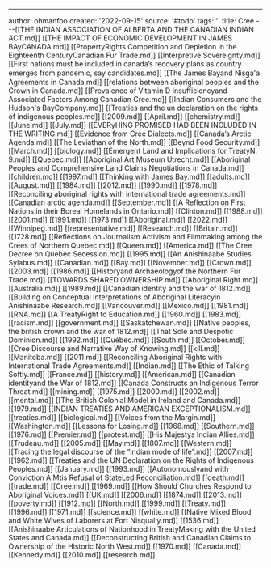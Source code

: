 ---
author: ohmanfoo
created: '2022-09-15'
source: '#todo'
tags: ''
title: Cree
---[[THE INDIAN ASSOCIATION OF ALBERTA AND THE CANADIAN INDIAN ACT.md]]
[[THE IMPACT OF ECONOMIC DEVELOPMENT IN JAMES BAyCANADA.md]]
[[PropertyRights Competition and Depletion in the Eighteenth CenturyCanadian Fur Trade.md]]
[[Interpretive Sovereignty.md]]
[[First nations must be included in canada’s recovery plans as country emerges from pandemic, say candidates.md]]
[[The James Bayand Nisg̲a'a Agreements in Canada.md]]
[[relations between aboriginal peoples and the Crown in Canada.md]]
[[Prevalence of Vitamin D Insufficiencyand Associated Factors Among Canadian Cree.md]]
[[Indian Consumers and the Hudson's BayCompany.md]]
[[Treaties and the un declaration on the rights of indigenous peoples.md]]
[[2009.md]]
[[April.md]]
[[chemistry.md]]
[[June.md]]
[[July.md]]
[[EVERyHING PROMISED HAD BEEN INCLUDED IN THE WRITING.md]]
[[Evidence from Cree Dialects.md]]
[[Canada’s Arctic Agenda.md]]
[[The Leviathan of the North.md]]
[[Beynd Food Security.md]]
[[March.md]]
[[biology.md]]
[[Emergent Land and Implications for TreatyN. 9.md]]
[[Quebec.md]]
[[Aboriginal Art Museum Utrecht.md]]
[[Aboriginal Peoples and Comprehensive Land Claims Negotiations in Canada.md]]
[[children.md]]
[[1997.md]]
[[Thinking with James Bay.md]]
[[adults.md]]
[[August.md]]
[[1984.md]]
[[2012.md]]
[[1990.md]]
[[1978.md]]
[[Reconciling aboriginal rights with international trade agreements.md]]
[[Canadian arctic agenda.md]]
[[September.md]]
[[A Reflection on First Nations in their Boreal Homelands in Ontario.md]]
[[Clinton.md]]
[[1988.md]]
[[2001.md]]
[[1991.md]]
[[1973.md]]
[[Aboriginal.md]]
[[2022.md]]
[[Winnipeg.md]]
[[representative.md]]
[[Research.md]]
[[Britain.md]]
[[1728.md]]
[[Reflections on Journalism Activism and Filmmaking among the Crees of Northern Quebec.md]]
[[Queen.md]]
[[America.md]]
[[The Cree Decree on Quebec Secession.md]]
[[1995.md]]
[[An Anishinaabe Studies Sylabus.md]]
[[Canadian.md]]
[[Bay.md]]
[[November.md]]
[[Crown.md]]
[[2003.md]]
[[1986.md]]
[[Historyand Archaeologyof the Northern Fur Trade.md]]
[[TOWARDS SHARED OWNERSHIP.md]]
[[Aboriginal Right.md]]
[[Australia.md]]
[[1989.md]]
[[Canadian identity and the war of 1812.md]]
[[Building on Conceptual Interpretations of Aboriginal Literacyin Anishinaabe Research.md]]
[[Vancouver.md]]
[[Mexico.md]]
[[1981.md]]
[[RNA.md]]
[[A TreatyRight to Education.md]]
[[1960.md]]
[[1983.md]]
[[racism.md]]
[[government.md]]
[[Saskatchewan.md]]
[[Native peoples, the british crown and the war of 1812.md]]
[[That Sole and Despotic Dominion.md]]
[[1992.md]]
[[Québec.md]]
[[South.md]]
[[October.md]]
[[Cree Discourse and Narrative Way of Knowing.md]]
[[kill.md]]
[[Manitoba.md]]
[[2011.md]]
[[Reconciling Aboriginal Rights with International Trade Agreements.md]]
[[Indian.md]]
[[The Ethic of Talking Softly.md]]
[[France.md]]
[[history.md]]
[[American.md]]
[[Canadian identityand the War of 1812.md]]
[[Canada Constructs an Indigenous Terror Threat.md]]
[[mining.md]]
[[1975.md]]
[[2000.md]]
[[2002.md]]
[[mental.md]]
[[The British Colonial Model in Ireland and Canada.md]]
[[1979.md]]
[[INDIAN TREATIES AND AMERICAN EXCEPTIONALISM.md]]
[[treaties.md]]
[[biological.md]]
[[Voices from the Margin.md]]
[[Washington.md]]
[[Lessons for Losing.md]]
[[1968.md]]
[[Southern.md]]
[[1976.md]]
[[Premier.md]]
[[protest.md]]
[[His Majestys Indian Allies.md]]
[[Trudeau.md]]
[[2005.md]]
[[May.md]]
[[1807.md]]
[[Western.md]]
[[Tracing the legal discourse of the “indian mode of life”.md]]
[[2007.md]]
[[1962.md]]
[[Treaties and the UN Declaration on the Rights of Indigenous Peoples.md]]
[[January.md]]
[[1993.md]]
[[Autonomouslyand with Conviction A Mtis Refusal of StateLed Reconciliation.md]]
[[death.md]]
[[trade.md]]
[[Cree.md]]
[[1969.md]]
[[How Should Churches Respond to Aboriginal Voices.md]]
[[UK.md]]
[[2006.md]]
[[1874.md]]
[[2013.md]]
[[poverty.md]]
[[1912.md]]
[[North.md]]
[[1999.md]]
[[Treaty.md]]
[[1996.md]]
[[1971.md]]
[[science.md]]
[[white.md]]
[[Native Mixed Blood and White Wives of Laborers at Fort Nisqually.md]]
[[1536.md]]
[[Anishinaabe Articulations of Nationhood in TreatyMaking with the United States and Canada.md]]
[[Deconstructing British and Canadian Claims to Ownership of the Historic North West.md]]
[[1970.md]]
[[Canada.md]]
[[Kennedy.md]]
[[2010.md]]
[[research.md]]
